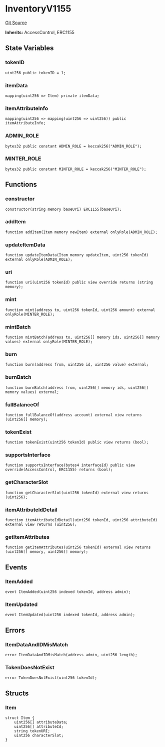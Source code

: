 # InventoryV1155
[Git Source](https://github.com//Team3dVidyaGames/InventoryContractV3_erc1155/blob/3d6d5f12690c365512a861be920dcb9668bbae64/src/contracts/InventoryV1155.sol)

**Inherits:**
AccessControl, ERC1155


## State Variables
### tokenID

```solidity
uint256 public tokenID = 1;
```


### itemData

```solidity
mapping(uint256 => Item) private itemData;
```


### itemAttributeInfo

```solidity
mapping(uint256 => mapping(uint256 => uint256)) public itemAttributeInfo;
```


### ADMIN_ROLE

```solidity
bytes32 public constant ADMIN_ROLE = keccak256("ADMIN_ROLE");
```


### MINTER_ROLE

```solidity
bytes32 public constant MINTER_ROLE = keccak256("MINTER_ROLE");
```


## Functions
### constructor


```solidity
constructor(string memory baseUri) ERC1155(baseUri);
```

### addItem


```solidity
function addItem(Item memory newItem) external onlyRole(ADMIN_ROLE);
```

### updateItemData


```solidity
function updateItemData(Item memory updateItem, uint256 tokenId) external onlyRole(ADMIN_ROLE);
```

### uri


```solidity
function uri(uint256 tokenId) public view override returns (string memory);
```

### mint


```solidity
function mint(address to, uint256 tokenId, uint256 amount) external onlyRole(MINTER_ROLE);
```

### mintBatch


```solidity
function mintBatch(address to, uint256[] memory ids, uint256[] memory values) external onlyRole(MINTER_ROLE);
```

### burn


```solidity
function burn(address from, uint256 id, uint256 value) external;
```

### burnBatch


```solidity
function burnBatch(address from, uint256[] memory ids, uint256[] memory values) external;
```

### fullBalanceOf


```solidity
function fullBalanceOf(address account) external view returns (uint256[] memory);
```

### tokenExist


```solidity
function tokenExist(uint256 tokenId) public view returns (bool);
```

### supportsInterface


```solidity
function supportsInterface(bytes4 interfaceId) public view override(AccessControl, ERC1155) returns (bool);
```

### getCharacterSlot


```solidity
function getCharacterSlot(uint256 tokenId) external view returns (uint256);
```

### itemAttributeIdDetail


```solidity
function itemAttributeIdDetail(uint256 tokenId, uint256 attributeId) external view returns (uint256);
```

### getItemAttributes


```solidity
function getItemAttributes(uint256 tokenId) external view returns (uint256[] memory, uint256[] memory);
```

## Events
### ItemAdded

```solidity
event ItemAdded(uint256 indexed tokenId, address admin);
```

### ItemUpdated

```solidity
event ItemUpdated(uint256 indexed tokenId, address admin);
```

## Errors
### ItemDataAndIDMisMatch

```solidity
error ItemDataAndIDMisMatch(address admin, uint256 length);
```

### TokenDoesNotExist

```solidity
error TokenDoesNotExist(uint256 tokenId);
```

## Structs
### Item

```solidity
struct Item {
    uint256[] attributeData;
    uint256[] attributeId;
    string tokenURI;
    uint256 characterSlot;
}
```


